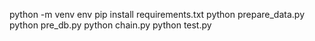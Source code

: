 python -m venv env 
pip install requirements.txt
python prepare_data.py
python pre_db.py
python chain.py
python test.py
